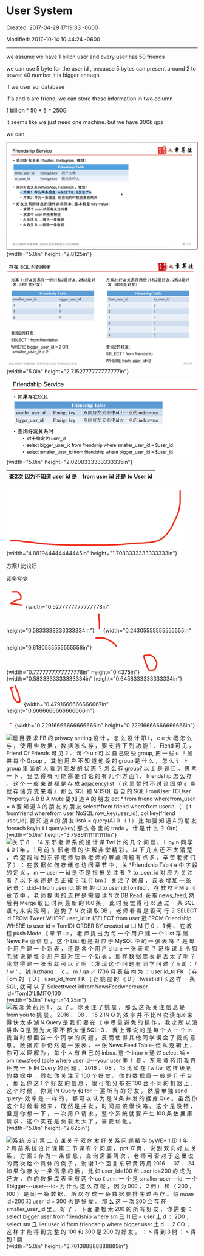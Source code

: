 # User System

Created: 2017-04-29 17:19:33 -0600

Modified: 2017-10-14 10:44:24 -0600

---

we assume we have 1 billon user and every user has 50 friends



we can use 5 byte for the user id , because 5 bytes can present around 2 to power 40 number it is bigger enough





if we user sql database



if a and b are friend, we can store those information in two column



1 billion * 50 * 5 = 250G



it seems like we just need one machine. but we have 300k qps



we can



























![Friendship Service · 单 向 好 友 关 系 仃 Witter 、 Instagram 、 微 博 ） from user id to user id Friendship Table Foreignkey 用 户 主 体 Foreignkey 被 关 注 的 人 ， 双 向 好 友 关 系 (WhatsApp 、 Facebook 、 微 信 ） 和 方 案 1 存 为 两 条 信 息 ， A 关 注 了 B ， B 关 注 了 A · 方 案 2 存 为 一 条 信 息 ， 但 查 询 的 时 候 需 要 查 两 次 · 好 友 关 系 所 涉 及 的 操 作 非 常 简 单 ， 基 本 都 是 key-value · 求 某 个 user 的 所 有 关 注 对 象 · 求 某 个 user 的 所 有 粉 丝 · A 关 注 B 乛 插 人 一 条 数 据 · A 取 关 B 艹 删 除 一 条 数 据 禁 止 录 像 与 传 播 录 像 ， 否 则 将 追 究 法 律 责 任 和 经 济 赔 第 17 页 ](../../media/Example-User-System-User-System-image1.png){width="5.0in" height="2.8125in"}



![SQL a,-ffif51J+ É, 3*QIRßä) Friendship Table 2 *D3RÅ+ id É, 3*Q1-RßÉ) Friendship Table smaller user id 1 1 2 bigger _ user 2 3 3 from user id 2 3 2 3 SELECT * from friendship WHERE from user id=2 to user id 2 1 3 1 3 2 SELECT * from friendship WHERE = 2 OR smaller user id = 2; ](../../media/Example-User-System-User-System-image2.png){width="5.0in" height="2.7152777777777777in"}



![Friendship Service Friendship Table smaller_user_id Foreign key Foreign key bigger_user_id • user_id • select bigger_user_id from friendship where smaller_user_id = $user_id • select smaller_user_id from friendship where bigger_user_id = $user_id ](../../media/Example-User-System-User-System-image3.png){width="5.0in" height="2.0208333333333335in"}

| 查2次 因为不知道 user id 是 | from user id 还是 to User id |
|-----------------------------|------------------------------|

![](../../media/Example-User-System-User-System-image4.png){width="4.881944444444445in" height="1.7083333333333333in"}



方案1 比较好



读多写少

![](../../media/Example-User-System-User-System-image5.png){width="0.5277777777777778in" height="0.5833333333333334in"}![](../../media/Example-User-System-User-System-image6.png){width="0.24305555555555555in" height="0.6180555555555556in"}![](../../media/Example-User-System-User-System-image7.png){width="0.7777777777777778in" height="0.4375in"}![](../../media/Example-User-System-User-System-image8.png){width="0.5833333333333334in" height="0.6458333333333334in"}![](../../media/Example-User-System-User-System-image9.png){width="0.4791666666666667in" height="0.6666666666666666in"}



![](../../media/Example-User-System-User-System-image10.png){width="0.22916666666666666in" height="0.22916666666666666in"}



![题 目 要 求 FB 的 privacy setting 设 计 ， 怎 么 设 计 叩 i ， c e 大 概 怎 么 与 ， 使 用 些 数 据 ， 数 据 怎 么 存 ， 要 支 持 下 列 功 能 1 ． Fiend 可 见 ， Friend Of Friends 可 见 2 ． 每 个 u r 可 以 自 己设 些 group, 把 一 些 u 「 加 进 每 个 Group ， 其 他 用 户 不 知 道 他 设 的 group 是 什 么 ， 怎 么 讠 上 group 里 面 的 人 看 到 我 发 的 状 态 ？ 怎 么 存 group? 以 上 是 题 目 。 思 考 一 下 ， 我 觉 得 有 可 能 需 要 讨 论 的 有 几 个 方 面 1 ． friendship 怎 么 存 。 这 个 一 般 来 说 都 是 存 成 adjacencylist （ 这 里 暂 时 不 讨 论 囵 单 纟 屯 就 存 储 方 式 来 看 ） 那 么 SQL 和 NOSQL 各 自 的 SQL FromUser TOUser Propertiy A B B A Mute 要 知 道 A 的 朋 友 ect * from friend wherefrom_user = A 要 知 道 A 的 朋 友 的 朋 友 select*from friend wherefrom userin （ 《 t fromfriend wherefrom user NoSQL row_key(user_id), col key(friend user_id), 要 知 道 A 的 朋 友 listA = query(A) 0 （ 1 ） 比 如 要 知 道 A 的 朋 友 foreach keyin 《 i query(key) 那 么 各 圭 的 trade 。 什 是 什 么 ？ O(n) ](../../media/Example-User-System-User-System-image11.png){width="5.0in" height="3.798611111111111in"}![关 于 8 ． 14 东 邪 老 师 系 统 设 计 课 Twi 计 的 几 个 问 题 、 L by n 同 学 4 0 1 年 ， 1 月 前 东 邪 老 师 的 讲 解 非 堂 精 彩 。 以 下 几 点 还 不 太 清 楚 ， 希 望 能 得 到 东 邪 老 师 助 教 老 师 的 解 讞 问 题 有 点 多 ， 辛 苦 老 师 们 了 ） ： 在 数 据 如 何 存 储 与 访 问 章 节 中 ， 关 *Friendship Tab 《 e 中 字 段 的 定 义 ， m 一 user 一 id 是 否 是 指 被 关 注 者 ？ to_user_id 对 应 为 关 注 者 ？ 以 下 表 述 是 否 正 確 ？ 我 仃 bm ） 关 注 了 姚 晨 ， 该 表 增 加 一 条 记 录 ： d:id+l from user id: 姚 晨 的 id to user id:Tomfiid 、 在 教 材 P M e 《 章 节 中 ， 老 师 提 供 的 流 程 是 需 要 读 N 次 DB Read, 获 取 news_feed, 然 后 冉 Merge 取 出 时 间 最 新 的 100 条 。 此 时 我 觉 得 可 以 通 过 一 条 SQL 语 句 来 实 现 啊 ， 避 免 了 N 次 读 取 DB ， 老 师 看 看 是 否 可 行 ？ SELECT id FROM Tweet WHERE user_id in (SELECT from user 冠 FROM Friendship WHERE to user id = TomlD) ORDER BY created at 凵 M 仃 0 ， 1 佣 、 在 教 程 push Mode 《 章 节 中 ， 老 师 提 出 为 每 一 个 用 户 建 一 个 List 存 储 News Fe 丽 信 息 ， 这 个 List 也 是 对 应 于 MySQL 中 的 一 张 表 吗 ？ 是 每 个 用 户 建 一 个 新 表 ， 还 是 各 个 用 户 share 一 张 表 呢 ？ 记 得 课 上 令 狐 老 师 说 是 每 个 用 户 都 对 应 一 个 新 表 ， 那 样 数 据 库 表 是 否 太 了 啊 ？ 我 觉 得 建 一 张 表 就 可 以 了 啊 （ 发 现 这 个 问 题 有 同 学 问 过 了 h 即 ： / / w ' 、 铖 jiuzhang ． c 。 m / qa ／ 1736 月 表 结 构 为 ： user id_to FK （ 存 Tom 的 《 D ） user_id_from FK （ 存 姚 晨 的 《 D ） tweet id FK 这 样 一 条 SQL, 就 可 以 了 Selecttweet idfromNewsFeedwhereuser id='TomlD'LlMlTO,100 ](../../media/Example-User-System-User-System-image12.png){width="5.0in" height="4.25in"}![东 邪 黄 药 用 1 ． 反 了 。 你 关 注 了 姚 晨 ， 那 么 这 条 关 注 信 息 是 from you to 姚 晨 。 2016 ． 08 ． 15 2 IN Q 的 效 率 并 不 比 N 次 读 que 来 得 快 太 多 湖 N Query 是 我 们 要 在 《 中 尽 量 避 免 的 操 作 。 我 之 所 以 没 讲 IN Q 是 因 为 大 家 不 都 太 懂 SQL- 3 ． 我 上 课 说 的 是 每 个 人 一 个 in 我 当 时 想 回 笞 一 个 同 学 的 问 题 ， 反 而 使 得 其 他 同 学 误 会 了 我 的 意 思 。 数 据 库 中 仍 然 是 一 张 表 ， 一 张 News Feed Table- 但 从 逻 辑 上 ， 你 可 以 理 解 为 ， 每 个 人 有 自 己 的 inbox. 这 个 inbo × 通 过 select 嚙 = om newsfeed table where user id---your user 美 彳 晷 。 东 邪 黄 药 用 我 冉 补 充 一 下 IN Query 的 问 题 。 2016 ． 08 ． 15 比 如 在 Twitter 这 样 级 别 的 数 据 中 ， 假 如 你 关 注 了 100 个 好 友 。 你 的 数 据 庫 一 般 是 几 千 台 ， 那 么 你 这 1 个 好 友 的 信 息 ， 很 可 能 分 布 在 100 台 不 同 的 机 器 上 。 这 个 时 候 ， 你 駡 IN Query 和 for 一 遍 所 有 的 好 友 ， 然 后 单 独 send query- 效 率 是 一 样 的 ， 都 可 以 认 为 是 N 条 并 发 的 据 库 Que 。 虽 然 你 这 个 时 候 看 起 来 ， 既 然 是 并 发 ， 时 间 应 该 很 怏 咯 。 这 个 是 没 错 ， 但 是 你 想 一 下 ， 一 次 用 户 请 求 ， 整 个 系 统 就 要 产 生 100 条 数 据 庫 请 求 ， 这 个 实 在 是 负 载 太 大 了 ， 需 要 优 化 。 ](../../media/Example-User-System-User-System-image13.png){width="5.0in" height="2.625in"}



![系 统 设 计 第 二 节 课 关 于 双 向 友 好 关 系 问 题 精 华 byWE* 1 (D 1 年 ， 2 月 前 系 统 设 计 课 第 二 节 课 有 个 问 题 ， ppt 17 页 ， 说 到 双 向 好 友 关 系 ， 方 案 2 存 为 一 条 信 息 ， 查 询 需 要 两 次 ， 老 师 可 否 对 于 这 里 说 的 两 次 给 个 具 体 的 例 子 ， 谢 谢 1 个 回 复 东 邪 黄 药 用 2016 ． 07 ． 24 如 果 你 存 为 一 条 信 息 的 话 ， 比 如 user_id=100 和 user id=200 的 成 为 好 友 ， 你 的 数 据 库 表 里 有 两 个 co 《 umn 一 个 是 smaller-user---id, 一 个 Ebigger---user---id- 为 什 么 这 么 存 呢 ， 因 为 000 ， 2 佣 ） 和 〈 200 ， 100 ） 是 同 一 条 数 据 。 所 以 存 成 一 条 数 据 要 排 序 过 冉 存 。 假 nuser id=200 和 user id = 300 也 是 好 友 。 那 么 这 一 次 200 会 存 在 smaller_user_id 里 。 好 了 ， 下 面 要 检 索 200 的 所 有 好 友 ， 你 需 要 ： select bigger user from friendship where sm 彐 11 巳 = user 土 d ： 2D0 ， select sm 彐 Iler user id from friendship where bigger user 土 d ： 2 CO ； 这 样 才 能 得 到 完 整 的 100 和 300 是 200 的 好 友 。 ： > 得 到 3 開 ： > 得 到 1 開 ](../../media/Example-User-System-User-System-image14.png){width="5.0in" height="3.701388888888889in"}














